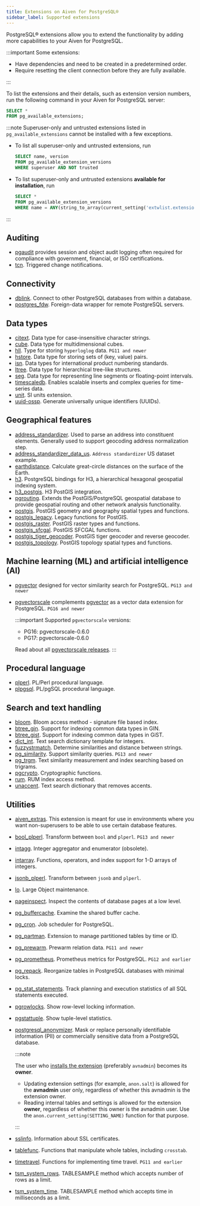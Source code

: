 ```yaml
---
title: Extensions on Aiven for PostgreSQL®
sidebar_label: Supported extensions
---
```


PostgreSQL® extensions allow you to extend the functionality by adding more capabilities to your Aiven for PostgreSQL.

:::important
Some extensions:

- Have dependencies and need to be created in a predetermined order.
- Require resetting the client connection before they are fully available.

:::

To list the extensions and their details, such as extension version numbers,
run the following command in your Aiven for PostgreSQL server:

```sql
SELECT *
FROM pg_available_extensions;
```

:::note
Superuser-only and untrusted extensions listed in `pg_available_extensions` cannot be
installed with a few exceptions.

- To list all superuser-only and untrusted extensions, run

  ```sql
  SELECT name, version
  FROM pg_available_extension_versions
  WHERE superuser AND NOT trusted
  ```

- To list superuser-only and untrusted extensions **available for installation**, run

  ```sql
  SELECT *
  FROM pg_available_extension_versions
  WHERE name = ANY(string_to_array(current_setting('extwlist.extensions'), ','));
  ```

:::

<!-- vale off -->

## Auditing

-   [pgaudit](https://github.com/pgaudit/pgaudit) provides session and object audit logging
    often required for compliance with government, financial, or ISO certifications.
-   [tcn](https://www.postgresql.org/docs/current/tcn.html). Triggered
    change notifications.

## Connectivity

-   [dblink](https://www.postgresql.org/docs/current/contrib-dblink-function.html).
    Connect to other PostgreSQL databases from within a database.
-   [postgres_fdw](https://www.postgresql.org/docs/current/postgres-fdw.html).
    Foreign-data wrapper for remote PostgreSQL servers.

## Data types

-   [citext](https://www.postgresql.org/docs/current/citext.html). Data
    type for case-insensitive character strings.
-   [cube](https://www.postgresql.org/docs/current/cube.html). Data type
    for multidimensional cubes.
-   [hll](https://github.com/citusdata/postgresql-hll). Type for storing
    `hyperloglog` data. `PG11 and newer`
-   [hstore](https://www.postgresql.org/docs/current/hstore.html). Data
    type for storing sets of (key, value) pairs.
-   [isn](https://www.postgresql.org/docs/current/isn.html). Data types
    for international product numbering standards.
-   [ltree](https://www.postgresql.org/docs/current/ltree.html). Data
    type for hierarchical tree-like structures.
-   [seg](https://www.postgresql.org/docs/current/seg.html). Data type
    for representing line segments or floating-point intervals.
-   [timescaledb](https://github.com/timescale/timescaledb). Enables
    scalable inserts and complex queries for time-series data.
-   [unit](https://github.com/df7cb/postgresql-unit). SI units
    extension.
-   [uuid-ossp](https://www.postgresql.org/docs/current/uuid-ossp.html).
    Generate universally unique identifiers (UUIDs).

## Geographical features

-   [address_standardizer](https://postgis.net/docs/standardize_address.html).
    Used to parse an address into constituent elements. Generally used
    to support geocoding address normalization step.
-   [address_standardizer_data_us](https://postgis.net/docs/standardize_address.html).
    `Address standardizer` US dataset example.
-   [earthdistance](https://www.postgresql.org/docs/current/earthdistance.html).
    Calculate great-circle distances on the surface of the Earth.
-   [h3](https://github.com/zachasme/h3-pg). PostgreSQL bindings for H3, a hierarchical
    hexagonal geospatial indexing system.
-   [h3_postgis](https://github.com/zachasme/h3-pg). H3 PostGIS integration.
-   [pgrouting](https://github.com/pgRouting/pgrouting). Extends the
    PostGIS/PostgreSQL geospatial database to provide geospatial routing
    and other network analysis functionality.
-   [postgis](https://postgis.net/). PostGIS geometry and geography
    spatial types and functions.
-   [postgis_legacy](https://postgis.net/). Legacy functions for
    PostGIS.
-   [postgis_raster](https://postgis.net/docs/RT_reference.html).
    PostGIS raster types and functions.
-   [postgis_sfcgal](https://postgis.net/docs/reference_sfcgal.html).
    PostGIS SFCGAL functions.
-   [postgis_tiger_geocoder](https://postgis.net/docs/Extras.html#Tiger_Geocoder).
    PostGIS tiger geocoder and reverse geocoder.
-   [postgis_topology](https://postgis.net/docs/Topology.html). PostGIS
    topology spatial types and functions.

## Machine learning (ML) and artificial intelligence (AI)

-   [pgvector](https://github.com/pgvector/pgvector) designed for vector
    similarity search for PostgreSQL. `PG13 and newer`
-   [pgvectorscale](https://github.com/timescale/pgvectorscale) complements
    [pgvector](https://github.com/pgvector/pgvector) as a vector data extension for
    PostgreSQL. `PG16 and newer`

    :::important
    Supported `pgvectorscale` versions:
    - PG16: pgvectorscale-0.6.0
    - PG17: pgvectorscale-0.6.0

    Read about all
    [pgvectorscale releases](https://github.com/timescale/pgvectorscale/releases).
    :::

## Procedural language

-   [plperl](https://www.postgresql.org/docs/current/plperl.html).
    PL/Perl procedural language.
-   [plpgsql](https://www.postgresql.org/docs/current/plpgsql.html).
    PL/pgSQL procedural language.

## Search and text handling

-   [bloom](https://www.postgresql.org/docs/current/bloom.html). Bloom
    access method - signature file based index.
-   [btree_gin](https://www.postgresql.org/docs/current/btree-gin.html).
    Support for indexing common data types in GIN.
-   [btree_gist](https://www.postgresql.org/docs/current/btree-gist.html).
    Support for indexing common data types in GiST.
-   [dict_int](https://www.postgresql.org/docs/current/dict-int.html).
    Text search dictionary template for integers.
-   [fuzzystrmatch](https://www.postgresql.org/docs/current/fuzzystrmatch.html).
    Determine similarities and distance between strings.
-   [pg_similarity](https://github.com/eulerto/pg_similarity). Support
    similarity queries. `PG13 and newer`
-   [pg_trgm](https://www.postgresql.org/docs/current/pgtrgm.html). Text
    similarity measurement and index searching based on trigrams.
-   [pgcrypto](https://www.postgresql.org/docs/current/pgcrypto.html).
    Cryptographic functions.
-   [rum](https://github.com/postgrespro/rum). RUM index access method.
-   [unaccent](https://www.postgresql.org/docs/current/unaccent.html).
    Text search dictionary that removes accents.

## Utilities

-   [aiven_extras](https://github.com/aiven/aiven-extras). This
    extension is meant for use in environments where you want
    non-superusers to be able to use certain database features.
-   [bool_plperl](https://www.postgresql.org/docs/current/plperl-funcs.html).
    Transform between `bool` and `plperl`.
    `PG13 and newer`
-   [intagg](https://www.postgresql.org/docs/current/intagg.html).
    Integer aggregator and enumerator (obsolete).
-   [intarray](https://www.postgresql.org/docs/current/intarray.html).
    Functions, operators, and index support for 1-D arrays of integers.
-   [jsonb_plperl](https://www.postgresql.org/docs/current/datatype-json.html).
    Transform between `jsonb` and `plperl`.
-   [lo](https://www.postgresql.org/docs/current/lo.html). Large Object
    maintenance.
-   [pageinspect](https://www.postgresql.org/docs/current/pageinspect.html).
    Inspect the contents of database pages at a low level.
-   [pg_buffercache](https://www.postgresql.org/docs/current/pgbuffercache.html).
    Examine the shared buffer cache.
-   [pg_cron](https://github.com/citusdata/pg_cron). Job scheduler for
    PostgreSQL.
-   [pg_partman](https://github.com/pgpartman/pg_partman). Extension to
    manage partitioned tables by time or ID.
-   [pg_prewarm](https://www.postgresql.org/docs/current/pgprewarm.html).
    Prewarm relation data. `PG11 and newer`
-   [pg_prometheus](https://github.com/timescale/pg_prometheus).
    Prometheus metrics for PostgreSQL.
    `PG12 and earlier`
-   [pg_repack](https://pgxn.org/dist/pg_repack/1.4.6/). Reorganize
    tables in PostgreSQL databases with minimal locks.
-   [pg_stat_statements](https://www.postgresql.org/docs/current/pgstatstatements.html).
    Track planning and execution statistics of all SQL statements
    executed.
-   [pgrowlocks](https://www.postgresql.org/docs/current/pgrowlocks.html).
    Show row-level locking information.
-   [pgstattuple](https://www.postgresql.org/docs/current/pgstattuple.html).
    Show tuple-level statistics.
-   [postgresql_anonymizer](https://postgresql-anonymizer.readthedocs.io/en/latest/).
    Mask or replace personally identifiable information (PII) or commercially sensitive
    data from a PostgreSQL database.

    :::note

    The user who
    [installs the extension](/docs/products/postgresql/howto/manage-extensions#install-an-extension)
    (preferably `avnadmin`) becomes its **owner**.

    - Updating extension settings (for example, `anon.salt`) is allowed for the
      **avnadmin** user only, regardless of whether this avnadmin is the extension owner.
    - Reading internal tables and settings is allowed for the extension **owner**,
      regardless of whether this owner is the avnadmin user. Use the
      `anon.current_setting(SETTING_NAME)` function for that purpose.

    :::

-   [sslinfo](https://www.postgresql.org/docs/current/sslinfo.html).
    Information about SSL certificates.
-   [tablefunc](https://www.postgresql.org/docs/current/tablefunc.html).
    Functions that manipulate whole tables, including `crosstab`.
-   [timetravel](https://www.postgresql.org/docs/6.3/c0503.htm).
    Functions for implementing time travel.
    `PG11 and earlier`
-   [tsm_system_rows](https://www.postgresql.org/docs/current/tsm-system-rows.html).
    TABLESAMPLE method which accepts number of rows as a limit.
-   [tsm_system_time](https://www.postgresql.org/docs/current/tsm-system-time.html).
    TABLESAMPLE method which accepts time in milliseconds as a limit.

<!-- vale off -->
